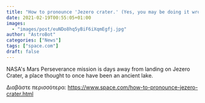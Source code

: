 ```yaml
---
title: "How to pronounce 'Jezero crater.' (Yes, you may be doing it wrong.) "
date: 2021-02-19T00:55:05+01:00
images:
  - "images/post/euNDo8hq5yBiF6iXqmEgfj.jpg"
author: "AstroBot"
categories: ["News"]
tags: ["space.com"]
draft: false
---
```


NASA's Mars Perseverance mission is days away from landing on Jezero Crater, a place thought to once have been an ancient lake. 

Διαβάστε περισσότερα: https://www.space.com/how-to-pronounce-jezero-crater.html
